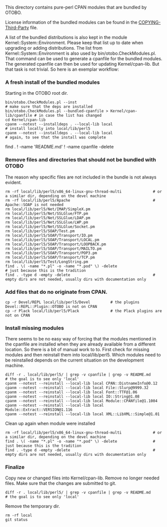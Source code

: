 This directory contains pure-perl CPAN modules that are bundled by OTOBO.

License information of the bundled modules can be found in the
[COPYING-Third-Party](../../COPYING-Third-Party) file.

A list of the bundled distributions is also kept in the module Kernel::System::Environment. Please keep that list
up to date when upgrading or adding distributions. The list from Kernel::System::Environment is also used by
bin/otobo.CheckModules.pl. That command can be used to generate a cpanfile for the bundled modules.
The generated cpanfile can then be used for updating Kernel/cpan-lib.
But that task is not trivial. So here is an exemplar workflow:

### A fresh install of the bundled modules

Starting in the OTOBO root dir.

    bin/otobo.CheckModules.pl --inst                                        # make sure that the deps are installed
    bin/otobo.CheckModules.pl --bundled-cpanfile > Kernel/cpan-lib/cpanfile # in case the list has changed
    cd Kernel/cpan-lib
    cpanm --notest --installdeps . --local-lib local                        # install locally into local/lib/perl5
    cpanm --notest --installdeps . --local-lib local                        # again, to see that the install was complete

find . ! -name 'README.md' ! -name cpanfile -delete

### Remove files and directories that should not be bundled with OTOBO

The reason why specific files are not included in the bundle is not always evident.

    rm -rf local/lib/perl5/x86_64-linux-gnu-thread-multi              # or a similar dir, depending on the devel machine
    rm -rf local/lib/perl5/Apache                                     # Apache::SOAP is not needed
    rm local/lib/perl5/Net/IMAP/SimpleX.pm
    rm local/lib/perl5/Net/SSLGlue/FTP.pm
    rm local/lib/perl5/Net/SSLGlue/LDAP.pm
    rm local/lib/perl5/Net/SSLGlue/LWP.pm
    rm local/lib/perl5/Net/SSLGlue/Socket.pm
    rm local/lib/perl5/SOAP/Test.pm
    rm local/lib/perl5/SOAP/Transport/IO.pm
    rm local/lib/perl5/SOAP/Transport/LOCAL.pm
    rm local/lib/perl5/SOAP/Transport/LOOPBACK.pm
    rm local/lib/perl5/SOAP/Transport/MAILTO.pm
    rm local/lib/perl5/SOAP/Transport/POP3.pm
    rm local/lib/perl5/SOAP/Transport/TCP.pm
    rm local/lib/perl5/Test/LongString.pm
    find . \( -name "*.pl" -o -name "*.pod" \) -delete                      # just because this is the tradition
    find . -type d -empty -delete                                     # empty dirs are not needed, usually dirs with documentation only

### Add files that do no originate from CPAN.

    cp -r Devel/REPL local/lib/perl5/Devel         # the plugins Devel::REPL::Plugin::OTOBO is not on CPAN
    cp -r Plack local/lib/perl5/Plack              # the Plack plugins are not on CPAN

### Install missing modules

There seems to be no easy way of forcing that the modules mentioned in the cpanfile
are installed when they are already available from a different location. So there is
a bit of manual work to to. First check for missing modules and then reinstall
them into local/lib/perl5. Which modules need to be reinstalled depends on the
current situation on the development machine.

    diff -r . local/lib/perl5/ | grep -v cpanfile | grep -v README.md      # the goal is to see only 'local'
    cpanm --notest --reinstall --local-lib local CPAN::DistnameInfo@0.12
    cpanm --notest --reinstall --local-lib local File::Slurp@9999.32
    cpanm --notest --reinstall --local-lib local Font::TTF@1.06
    cpanm --notest --reinstall --local-lib local IO::String@1.08
    cpanm --notest --reinstall --local-lib local Module::CPANfile@1.1004
    cpanm --notest --reinstall --local-lib local Module::Extract::VERSION@1.116
    cpanm --notest --reinstall --local-lib local XML::LibXML::Simple@1.01

Clean up again when module were installed

    rm -rf local/lib/perl5/x86_64-linux-gnu-thread-multi              # or a similar dir, depending on the devel machine
    find . \( -name "*.pl" -o -name "*.pod" \) -delete                # just because this is the tradition
    find . -type d -empty -delete                                     # empty dirs are not needed, usually dirs with documentation only

### Finalize

Copy new or changed files into Kernel/cpan-lib. Remove no longer needed files. Make sure that
the changes are submitted to git.

    diff -r . local/lib/perl5/ | grep -v cpanfile | grep -v README.md      # the goal is to see only 'local'

Remove the temporary dir.

    rm -rf local
    git status
